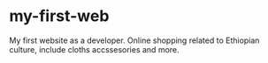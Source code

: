 # my-first-web

My first website as a developer. Online shopping related to Ethiopian culture, include cloths accssesories and more.
